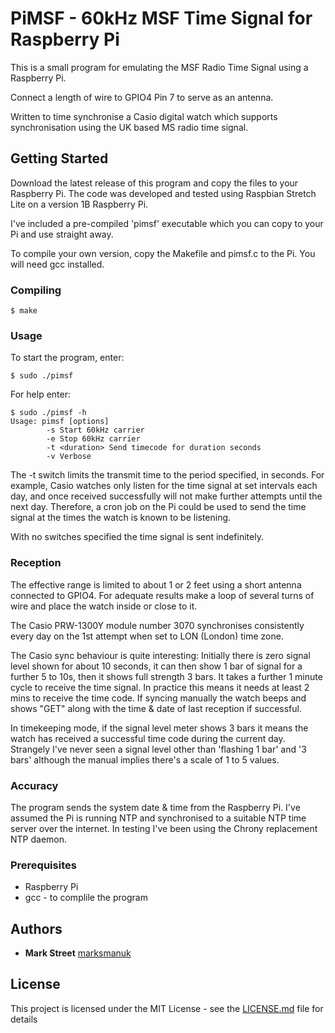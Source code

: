# PiMSF - 60kHz MSF Time Signal for Raspberry Pi

This is a small program for emulating the MSF Radio Time Signal using a Raspberry Pi.

Connect a length of wire to GPIO4 Pin 7 to serve as an antenna.

Written to time synchronise a Casio digital watch which supports synchronisation using the UK based MS radio time signal.

## Getting Started

Download the latest release of this program and copy the files to your Raspberry Pi.  The code was developed and tested using Raspbian Stretch Lite on a version 1B Raspberry Pi.

I've included a pre-compiled 'pimsf' executable which you can copy to your Pi and use straight away.

To compile your own version, copy the Makefile and pimsf.c to the Pi.  You will need gcc installed.

### Compiling

```
$ make
```

### Usage

To start the program, enter:

```
$ sudo ./pimsf
```

For help enter:

```
$ sudo ./pimsf -h
Usage: pimsf [options]
        -s Start 60kHz carrier
        -e Stop 60kHz carrier
        -t <duration> Send timecode for duration seconds
        -v Verbose
```

The -t switch limits the transmit time to the period specified, in seconds.  For example, Casio watches only listen for the time signal at set intervals each day, and once received successfully will not make further attempts until the next day.  Therefore, a cron job on the Pi could be used to send the time signal at the times the watch is known to be listening.

With no switches specified the time signal is sent indefinitely.

### Reception

The effective range is limited to about 1 or 2 feet using a short antenna connected to GPIO4.  For adequate results make a loop of several turns of wire and place the watch inside or close to it.

The Casio PRW-1300Y module number 3070 synchronises consistently every day on the 1st attempt when set to LON (London) time zone.

The Casio sync behaviour is quite interesting:
Initially there is zero signal level shown for about 10 seconds, it can then show 1 bar of signal for a further 5 to 10s, then it shows full strength 3 bars.  It takes a further 1 minute cycle to receive the time signal.  In practice this means it needs at least 2 mins to receive the time code.  If syncing manually the watch beeps and shows "GET" along with the time & date of last reception if successful. 

In timekeeping mode, if the signal level meter shows 3 bars it means the watch has received a successful time code during the current day.  Strangely I've never seen a signal level other than 'flashing 1 bar' and '3 bars' although the manual implies there's a scale of 1 to 5 values.

### Accuracy

The program sends the system date & time from the Raspberry Pi.  I've assumed the Pi is running NTP and synchronised to a suitable NTP time server over the internet.  In testing I've been using the Chrony replacement NTP daemon.

### Prerequisites

* Raspberry Pi
* gcc - to complile the program

## Authors

* **Mark Street** [marksmanuk](https://github.com/marksmanuk)

## License

This project is licensed under the MIT License - see the [LICENSE.md](LICENSE.md) file for details

